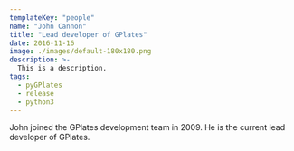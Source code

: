 ```yaml
---
templateKey: "people"
name: "John Cannon"
title: "Lead developer of GPlates"
date: 2016-11-16
image: ./images/default-180x180.png
description: >-
  This is a description.
tags:
  - pyGPlates
  - release
  - python3
---
```


John joined the GPlates development team in 2009. He is the current lead developer of GPlates.
